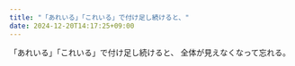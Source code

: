 ```yaml
---
title: "「あれいる」「これいる」で付け足し続けると、"
date: 2024-12-20T14:17:25+09:00
---
```

「あれいる」「これいる」で付け足し続けると、
全体が見えなくなって忘れる。
